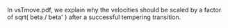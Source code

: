 In vsTmove.pdf, we explain why the velocities should be scaled by a
factor of sqrt( beta / beta' ) after a successful tempering transition.

